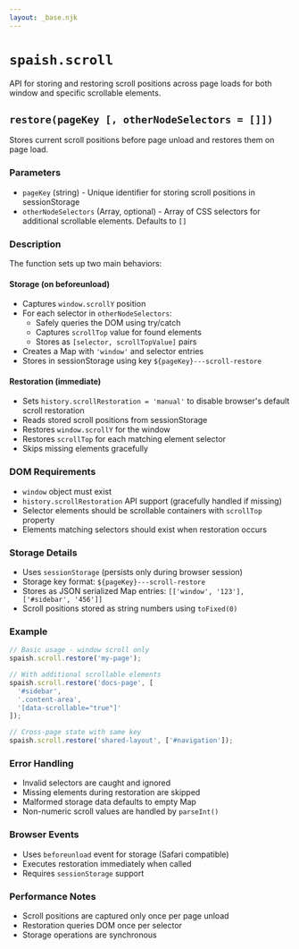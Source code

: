 ```yaml
---
layout: _base.njk
---
```


# `spaish.scroll`

API for storing and restoring scroll positions across page loads for both window and specific scrollable elements.

## `restore(pageKey [, otherNodeSelectors = []])`

Stores current scroll positions before page unload and restores them on page load.

### Parameters
- `pageKey` (string) - Unique identifier for storing scroll positions in sessionStorage
- `otherNodeSelectors` (Array<string>, optional) - Array of CSS selectors for additional scrollable elements. Defaults to `[]`

### Description
The function sets up two main behaviors:

#### Storage (on beforeunload)
- Captures `window.scrollY` position
- For each selector in `otherNodeSelectors`:
  - Safely queries the DOM using try/catch
  - Captures `scrollTop` value for found elements
  - Stores as `[selector, scrollTopValue]` pairs
- Creates a Map with `'window'` and selector entries
- Stores in sessionStorage using key `${pageKey}---scroll-restore`

#### Restoration (immediate)
- Sets `history.scrollRestoration = 'manual'` to disable browser's default scroll restoration
- Reads stored scroll positions from sessionStorage
- Restores `window.scrollY` for the window
- Restores `scrollTop` for each matching element selector
- Skips missing elements gracefully

### DOM Requirements
- `window` object must exist
- `history.scrollRestoration` API support (gracefully handled if missing)
- Selector elements should be scrollable containers with `scrollTop` property
- Elements matching selectors should exist when restoration occurs

### Storage Details
- Uses `sessionStorage` (persists only during browser session)
- Storage key format: `${pageKey}---scroll-restore`
- Stores as JSON serialized Map entries: `[['window', '123'], ['#sidebar', '456']]`
- Scroll positions stored as string numbers using `toFixed(0)`

### Example
```javascript
// Basic usage - window scroll only
spaish.scroll.restore('my-page');

// With additional scrollable elements
spaish.scroll.restore('docs-page', [
  '#sidebar',
  '.content-area',
  '[data-scrollable="true"]'
]);

// Cross-page state with same key
spaish.scroll.restore('shared-layout', ['#navigation']);
```

### Error Handling
- Invalid selectors are caught and ignored
- Missing elements during restoration are skipped
- Malformed storage data defaults to empty Map
- Non-numeric scroll values are handled by `parseInt()`

### Browser Events
- Uses `beforeunload` event for storage (Safari compatible)
- Executes restoration immediately when called
- Requires `sessionStorage` support

### Performance Notes
- Scroll positions are captured only once per page unload
- Restoration queries DOM once per selector
- Storage operations are synchronous